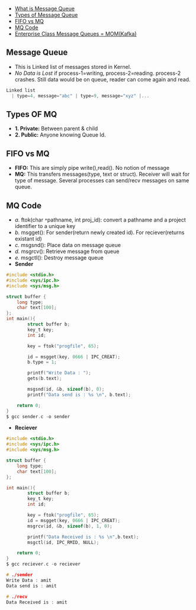 - [What is Message Queue](#what)
- [Types of Message Queue](#types)
- [FIFO vs MQ](#comp)
- [MQ Code](#code)
- [Enterprise Class Message Queues = MOM(Kafka)](/System-Design/Concepts/MOM_ESB/)

<a name=what></a>
## Message Queue
- This is Linked list of messages stored in Kernel.
- *No Data is Lost* if process-1=writing, process-2=reading. process-2 crashes. Still data would be on queue, reader can come again and read.
```c
Linked list
  | type=4, message="abc" | type=9, message="xyz" |...
```

<a name=what></a>
## Types OF MQ    
- **1. Private:** Between parent & child
- **2. Public:** Anyone knowing Queue Id.        

<a name=comp></a>
## FIFO vs MQ
- **FIFO:** This are simply pipe write(),read(). No notion of message
- **MQ:** This transfers messages(type, text or struct). Receiver will wait for type of message. Several processes can send/recv messages on same queue.

<a name=code></a>
## MQ Code
- _a._ ftok(char `*`pathname, int proj_id): convert a pathname and a project identifier to a unique key
- _b._ msgget(): For sender(return newly created id). For reciever(returns existant id)
- _c._ msgsnd(): Place data on message queue
- _d._ msgrcv(): Retrieve message from queue
- _e._ msgctl(): Destroy message queue
- **Sender**
```c
#include <stdio.h>
#include <sys/ipc.h>
#include <sys/msg.h>

struct buffer {
    long type;
    char text[100];
};
int main(){
        struct buffer b;
        key_t key;
        int id;

        key = ftok("progfile", 65);

        id = msgget(key, 0666 | IPC_CREAT);
        b.type = 1;

        printf("Write Data : ");
        gets(b.text);

        msgsnd(id, &b, sizeof(b), 0);
        printf("Data send is : %s \n", b.text);

    return 0;
}
$ gcc sender.c -o sender
```
- **Reciever**
```c
#include <stdio.h>
#include <sys/ipc.h>
#include <sys/msg.h>

struct buffer {
    long type;
    char text[100];
};

int main(){
        struct buffer b;
        key_t key;
        int id;

        key = ftok("progfile", 65);
        id = msgget(key, 0666 | IPC_CREAT);
        msgrcv(id, &b, sizeof(b), 1, 0);

        printf("Data Received is : %s \n",b.text);
        msgctl(id, IPC_RMID, NULL);

    return 0;
}
$ gcc reciever.c -o reciever

# ./sender
Write Data : amit
Data send is : amit

# ./recv
Data Received is : amit
```
